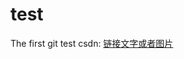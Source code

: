 # test
The first git test
csdn:
<a href="http://blog.csdn.net/u010164190/article/category/6403311" taget="打开方式" name="页面锚点名称">链接文字或者图片</a>

